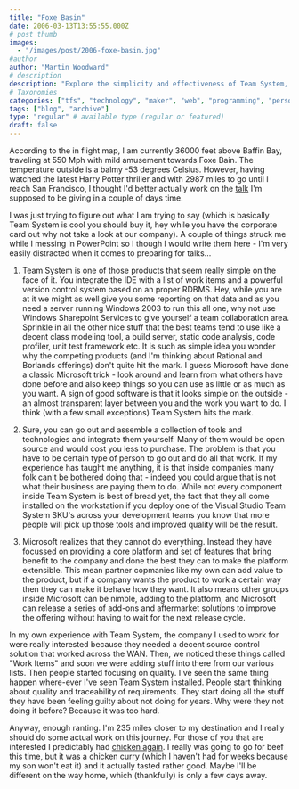 ```yaml
---
title: "Foxe Basin"
date: 2006-03-13T13:55:55.000Z
# post thumb
images:
  - "/images/post/2006-foxe-basin.jpg"
#author
author: "Martin Woodward"
# description
description: "Explore the simplicity and effectiveness of Team System, a powerful yet accessible tool for seamless team collaboration and project management."
# Taxonomies
categories: ["tfs", "technology", "maker", "web", "programming", "personal"]
tags: ["blog", "archive"]
type: "regular" # available type (regular or featured)
draft: false
---
```


According to the in flight map, I am currently 36000 feet above Baffin Bay, traveling at 550 Mph with mild amusement towards Foxe Bain. The temperature outside is a balmy -53 degrees Celsius. However, having watched the latest Harry Potter thriller and with 2987 miles to go until I reach San Francisco, I thought I'd better actually work on the [talk](http://www.woodwardweb.com/vsts/000193.html) I'm supposed to be giving in a couple of days time.

I was just trying to figure out what I am trying to say (which is basically Team System is cool you should buy it, hey while you have the corporate card out why not take a look at our company). A couple of things struck me while I messing in PowerPoint so I though I would write them here - I'm very easily distracted when it comes to preparing for talks...

1.  Team System is one of those products that seem really simple on the face of it. You integrate the IDE with a list of work items and a powerful version control system based on an proper RDBMS. Hey, while you are at it we might as well give you some reporting on that data and as you need a server running Windows 2003 to run this all one, why not use Windows Sharepoint Services to give yourself a team collaboration area. Sprinkle in all the other nice stuff that the best teams tend to use like a decent class modeling tool, a build server, static code analysis, code profiler, unit test framework etc. It is such as simple idea you wonder why the competing products (and I'm thinking about Rational and Borlands offerings) don't quite hit the mark. I guess Microsoft have done a classic Microsoft trick - look around and learn from what others have done before and also keep things so you can use as little or as much as you want. A sign of good software is that it looks simple on the outside - an almost transparent layer between you and the work you want to do. I think (with a few small exceptions) Team System hits the mark.

2.  Sure, you can go out and assemble a collection of tools and technologies and integrate them yourself. Many of them would be open source and would cost you less to purchase. The problem is that you have to be certain type of person to go out and do all that work. If my experience has taught me anything, it is that inside companies many folk can't be bothered doing that - indeed you could argue that is not what their business are paying them to do. While not every component inside Team System is best of bread yet, the fact that they all come installed on the workstation if you deploy one of the Visual Studio Team System SKU's across your development teams you know that more people will pick up those tools and improved quality will be the result.

3.  Microsoft realizes that they cannot do everything. Instead they have focussed on providing a core platform and set of features that bring benefit to the company and done the best they can to make the platform extensible. This mean partner copmanies like my own can add value to the product, but if a company wants the product to work a certain way then they can make it behave how they want. It also means other groups inside Microsoft can be nimble, adding to the platform, and Microsoft can release a series of add-ons and aftermarket solutions to improve the offering without having to wait for the next release cycle.

In my own experience with Team System, the company I used to work for were really interested because they needed a decent source control solution that worked across the WAN. Then, we noticed these things called "Work Items" and soon we were adding stuff into there from our various lists. Then people started focusing on quality. I've seen the same thing happen where-ever I've seen Team System installed. People start thinking about quality and traceability of requirements. They start doing all the stuff they have been feeling guilty about not doing for years. Why were they not doing it before? Because it was too hard.

Anyway, enough ranting. I'm 235 miles closer to my destination and I really should do some actual work on this journey. For those of you that are interested I predictably had [chicken again](http://www.woodwardweb.com/personal/000171.html). I really was going to go for beef this time, but it was a chicken curry (which I haven't had for weeks because my son won't eat it) and it actually tasted rather good. Maybe I'll be different on the way home, which (thankfully) is only a few days away.

